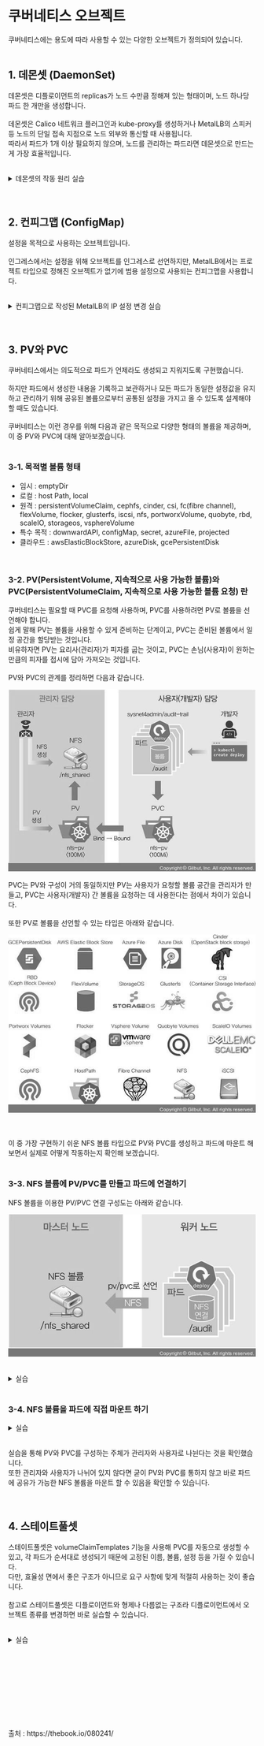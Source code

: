 # 쿠버네티스 오브젝트
쿠버네티스에는 용도에 따라 사용할 수 있는 다양한 오브젝트가 정의되어 있습니다.
</br>
</br>

## 1. 데몬셋 (DaemonSet)
데몬셋은 디플로이먼트의 replicas가 노드 수만큼 정해져 있는 형태이며, 노드 하나당 파드 한 개만을 생성합니다.
</br>
</br>
데몬셋은 Calico 네트워크 플러그인과 kube-proxy를 생성하거나 MetalLB의 스피커 등 노드의 단일 접속 지점으로 노드 외부와 통신할 때 사용됩니다.  
따라서 파드가 1개 이상 필요하지 않으며, 노드를 관리하는 파드라면 데몬셋으로 만드는 게 가장 효율적입니다.
</br>
</br>

<details>
    <summary>데몬셋의 작동 원리 실습</summary>

① 현재 MetalLB의 스피커가 각 노드에 분포되어 있는 상태를 확인합니다.
```
kubectl get pods -n metallb-system -o wide
```
</br>

② Vagrantfile을 수정하여 워커 노드를 1개 늘립니다.
(Vagrantfile)
```
# -*- mode: ruby -*-
# vi: set ft=ruby :

Vagrant.configure("2") do |config|
    # 3 => 4
    N = 4 # max number of worker nodes
    Ver = '1.18.4' # Kubernetes Version to install

    #=============#
    # Master Node #
    #=============#
[생략]
```
</br>

③ 새로운 워커 노드(w4-k8s)를 추가합니다.
```
cd C://HashiCorp//_Book_k8sInfra-main//ch3//3.1.3
vagrant up w4-k8s
```
</br>

④ 오브젝트 상태 변화를 확인합니다. 변화를 확인한 후 Ctrl + C를 눌러 명령을 중지합니다.
```
kubectl get pods -n metallb-system -o wide -w
```
-w : watch. 오브젝트 상태에 변화가 감지되면 해당 변화를 출력
</br>
</br>

⑤ 자동으로 추가된 노드에 설치된 스피커가 데몬셋이 맞는지 확인합니다.
```
kubectl get pods speaker-vnc2k -o yaml -n metallb-system
```
speaker-vnc2k : 생성된 스피커 이름  
kind : DaemonSet 을 통해 추가된 워커 노드에 데몬셋이 정상적으로 설치되고 작동하는 것을 확인할 수 있습니다.
</br>

</details>

</br>
</br>

## 2. 컨피그맵 (ConfigMap)
설정을 목적으로 사용하는 오브젝트입니다.
</br>
</br>
인그레스에서는 설정을 위해 오브젝트를 인그레스로 선언하지만, MetalLB에서는 프로젝트 타입으로 정해진 오브젝트가 없기에 범용 설정으로 사용되는 컨피그맵을 사용합니다.
</br>
</br>

<details>
    <summary>컨피그맵으로 작성된 MetalLB의 IP 설정 변경 실습</summary>

① 테스트용 디플로이먼트를 chgmap이라는 이름으로 생성합니다.
```
kubectl create deployment cfgmap --image=sysnet4admin/echo-hname
```
</br>

② cfgmap을 로드밸런서(MetalLB)를 통해 노출하고 이름은 cfgmap-svc로 지정합니다.
```
kubectl expose deployment cfgmap --type=LoadBalancer --name=cfgmap-svc --port=80
```
</br>

③ 생성된 서비스의 IP(192.168.1.11)를 확인합니다.
```
kubectl get services
```
</br>

④ 사전에 구성되어 있는 컨피그맵의 기존 IP(192.168.1.11~192.168.1.13)를 sed 명령을 사용해 192.168.1.21~192.168.1.23으로 변경합니다.
```
cat ~/_Book_k8sInfra/ch3/3.4.2/metallb-l2config.yaml | grep 192.  
sed -i 's/11/21/;s/13/23/' ~/_Book_k8sInfra/ch3/3.4.2/metallb-l2config.yaml  
cat ~/_Book_k8sInfra/ch3/3.4.2/metallb-l2config.yaml | grep 192.
```
</br>

⑤ 컨피그맵 설정 파일(metallb-l2config.yaml)에 apply를 실행해 변경된 설정을 적용합니다.
```
kubectl apply -f ~/_Book_k8sInfra/ch3/3.4.2/metallb-l2config.yaml
```
</br>

⑥ MetalLB와 관련된 모든 파드를 삭제합니다.
```
kubectl delete pods --all -n metallb-system
```
삭제하고 나면 kubelet에서 해당 파드를 자동으로 모두 다시 생성합니다.
</br>
</br>

⑦ 새로 생성된 MetalLB의 파드들을 확인합니다.
```
kubectl get pods -n metallb-system
```
</br>

⑧ 기존에 노출한 MetalLB 서비스(cfgmap-svc)를 삭제하고 동일한 이름으로 다시 생성해 새로운 컨피그맵을 적용한 서비스가 올라오게 합니다.
```
kubectl delete service cfgmap-svc
kubectl expose deployment cfgmap --type=LoadBalancer --name=cfgmap-svc --port=80
```
</br>

⑨ 변경된 설정이 적용되어 새로운 MetalLB 서비스의 IP가 192.168.1.21로 바뀌었는지 확인합니다.
```
kubectl get services
```
</br>

⑩ 192.168.1.21로 접속해 파드의 이름이 화면에 표시되는지 확인합니다.
</br>
</br>

⑪ 다음 테스트를 위해 생성한 디플로이먼트와 서비스를 삭제합니다.
```
kubectl delete deployment cfgmap
kubectl delete service cfgmap-svc
```
</br>

</details>

</br>
</br>

## 3. PV와 PVC
쿠버네티스에서는 의도적으로 파드가 언제라도 생성되고 지워지도록 구현했습니다.
</br>
</br>
하지만 파드에서 생성한 내용을 기록하고 보관하거나 모든 파드가 동일한 설정값을 유지하고 관리하기 위해 공유된 볼륨으로부터 공통된 설정을 가지고 올 수 있도록 설계해야 할 때도 있습니다.
</br>
</br>
쿠버네티스는 이런 경우를 위해 다음과 같은 목적으로 다양한 형태의 볼륨을 제공하며, 이 중 PV와 PVC에 대해 알아보겠습니다.
</br>
</br>

### 3-1. 목적별 볼륨 형태
* 임시 : emptyDir  
* 로컬 : host Path, local  
* 원격 : persistentVolumeClaim, cephfs, cinder, csi, fc(fibre channel), flexVolume, flocker, glusterfs, iscsi, nfs, portworxVolume, quobyte, rbd, scaleIO, storageos, vsphereVolume  
* 특수 목적 : downwardAPI, configMap, secret, azureFile, projected  
* 클라우드 : awsElasticBlockStore, azureDisk, gcePersistentDisk
</br>

### 3-2. PV(PersistentVolume, 지속적으로 사용 가능한 볼륨)와 PVC(PersistentVolumeClaim, 지속적으로 사용 가능한 볼륨 요청) 란
쿠버네티스는 필요할 때 PVC를 요청해 사용하며, PVC를 사용하려면 PV로 볼륨을 선언해야 합니다.  
쉽게 말해 PV는 볼륨을 사용할 수 있게 준비하는 단계이고, PVC는 준비된 볼륨에서 일정 공간을 할당받는 것입니다.  
비유하자면 PV는 요리사(관리자)가 피자를 굽는 것이고, PVC는 손님(사용자)이 원하는 만큼의 피자를 접시에 담아 가져오는 것입니다.
</br>
</br>
PV와 PVC의 관계를 정리하면 다음과 같습니다.

![img.jpg](../image/정현주-image1.jpg)

PVC는 PV와 구성이 거의 동일하지만 PV는 사용자가 요청할 볼륨 공간을 관리자가 만들고, PVC는 사용자(개발자) 간 볼륨을 요청하는 데 사용한다는 점에서 차이가 있습니다.
</br>
</br>
또한 PV로 볼륨을 선언할 수 있는 타입은 아래와 같습니다.  

![img.jpg](../image/정현주-image2.jpg)

</br>
</br>
이 중 가장 구현하기 쉬운 NFS 볼륨 타입으로 PV와 PVC를 생성하고 파드에 마운트 해 보면서 실제로 어떻게 작동하는지 확인해 보겠습니다.
</br>
</br>

### 3-3. NFS 볼륨에 PV/PVC를 만들고 파드에 연결하기
NFS 볼륨을 이용한 PV/PVC 연결 구성도는 아래와 같습니다.

![img.jpg](../image/정현주-image3.jpg)

</br>

<details>
    <summary>실습</summary>

① PV로 선언할 볼륨을 만들기 위해 NFS 서버를 마스터 노드에 구성합니다. 공유되는 디렉터리를 만들고 해당 디렉터리를 NFS로 받아들일 IP 영역을 설정합니다.
```
mkdir /nfs_shared
echo '/nfs_shared 192.168.1.0/24(rw,sync,no_root_squash)' >> /etc/exports
```
</br>

② 해당 내용을 시스템에 적용해 NFS 서버를 활성화하고 다음에 시작할 때도 자동으로 적용되도록 합니다.
```
systemctl enable --now nfs
```
</br>

③ 오브젝트 스펙을 실행해 PV를 생성합니다.
```
kubectl apply -f ~/_Book_k8sInfra/ch3/3.4.3/nfs-pv.yaml
```
</br>

(nfs-pv.yaml)
```
apiVersion: v1
kind: PersistentVolume
metadata:
    name: nfs-pv
spec:
    capacity:
    storage: 100Mi
    accessModes:
    - ReadWriteMany
    persistentVolumeReclaimPolicy: Retain
    nfs:
    server: 192.168.1.10
    path: /nfs_shared
```
* 6~7번째 줄  
현재 스토리지가 단순히 NFS로 설정되어 있기 때문에, storage는 실제로 사용하는 용량을 제한하는 것이 아닌 쓸 수 있는 양을 레이블로 붙이는 것과 같습니다
* 8~9번째 줄  
PV를 어떤 방식으로 사용할지를 정의한 부분입니다.  
ReadWriteMany : 여러 개의 노드가 읽고 쓸 수 있도록 마운트 하는 옵션입니다.  
ReadWriteOnce : 하나의 노드에서만 볼륨을 읽고 쓸 수 있게 마운트 하는 옵션입니다.  
ReadOnlyMany : 여러 개의 노드가 읽도록 마운트 하는 옵션입니다.
* 10번째 줄  
persistentVolumeReclaimPolicy : PV가 제거됐을 때 작동하는 방법을 정의하는 것입니다. (Retain-유지, Delete-삭제, Recycle-재활용)
* 11~13번째 줄  
NFS 서버의 연결 위치에 대한 설정입니다.
</br>

④ 생성된 PV의 상태가 Available(사용 가능) 임을 확인합니다.
```
kubectl get pv
```
</br>

⑤ 오브젝트 스펙을 실행해 PVC를 생성합니다.
```
kubectl apply -f ~/_Book_k8sInfra/ch3/3.4.3/nfs-pvc.yaml
```
</br>

(nfs-pvc.yaml)
```
apiVersion: v1
kind: PersistentVolumeClaim
metadata:
    name: nfs-pvc
spec:
    accessModes:
        - ReadWriteMany
    resources:
        requests:
            storage: 10Mi
```
</br>

⑥ 생성된 PVC를 확인합니다.
```
kubectl get pvc
```
상태가 Bound(묶여짐)로 변경된 것을 확인할 수 있으며, 이는 PV와 PVC가 연결됐음을 의미합니다.  
또한 용량이 설정한 10Mi가 아닌 100Mi인 것을 확인할 수 있는데, 사실 용량은 동적으로 PVC를 따로 요청해 생성하는 경우가 아니면 큰 의미가 없습니다.
</br>
</br>

⑦ PV의 상태도 Bound로 바뀌었음을 확인합니다.
```
kubectl get pv
```
</br>

⑧ 생성한 PVC를 볼륨으로 사용하는 디플로이먼트 오브젝트 스펙을 배포합니다.
```
kubectl apply -f ~/_Book_k8sInfra/ch3/3.4.3/nfs-pvc-deploy.yaml
```
</br>

(nfs-pvc-deploy.yaml)
```
apiVersion: apps/v1
kind: Deployment
metadata:
    name: nfs-pvc-deploy
spec:
    replicas: 4
    selector:
        matchLabels:
            app: nfs-pvc-deploy
    template:
        metadata:
            labels:
                app: nfs-pvc-deploy
        spec:
            containers:
            - name: audit-trail
                image: sysnet4admin/audit-trail
                volumeMounts:
                - name: nfs-vol
                    mountPath: /audit
            volumes:
            - name: nfs-vol
                persistentVolumeClaim:
                    claimName: nfs-pvc
```
* 15~17번째 줄  
audit-trail 이미지를 가지고 오며, 해당 컨테이너 이미지는 요청을 처리할 때마다 접속 정보를 로그로 기록합니다.
* 18~20번째 줄  
볼륨이 마운트 될 위치(/audit)를 지정합니다.
* 21~24번째 줄  
PVC로 생성된 볼륨을 마운트 하기 위해서 nfs-pvc라는 이름을 사용합니다.
</br>

⑨ 생성된 파드를 확인합니다.
```
kubectl get pods
```
</br>

⑩ 생성한 파드 중 하나에 접속합니다.
```
kubectl exec -it nfs-pvc-deploy-7888b77964-69c8n -- /bin/bash
```
</br>

⑪ PVC의 마운트 상태를 확인합니다.
```
df -h
```
용량이 100Mi가 아닌 NFS 서버의 용량이 37G 임을 확인합니다.
</br>
</br>

⑫ audit-trail 컨테이너의 기능을 테스트하는데, 외부에서 파드(nfs-pv-deploy)에 접속할 수 있도록 expose로 로드밸런서 서비스를 생성합니다.
```
kubectl expose deployment nfs-pvc-deploy --type=LoadBalancer --name=nfs-pvc-deploy-svc --port=80
```
</br>

⑬ 생성한 로드밸런서 서비스의 IP를 확인합니다.
```
kubectl get services
```
</br>

⑭ 192.168.1.21에 접속해 파드 이름과 IP가 표시되는지 확인합니다.
</br>
</br>

⑮ exec를 통해 접속한 파드에서 ls /audit 명령을 실행해 접속 기록 파일이 남았는지 확인하고, cat으로 해당 파일의 내용도 함께 확인합니다.
```
ls /audit
cat /audit/audit_nfs-pvc-deploy-7888b77964-qwwsm.log
```
</br>

⑯ 마스터 노드(m-k8s)에서 파드를 4개에서 8개로 증가시킵니다.
```
kubectl scale deployment nfs-pvc-deploy --replicas=8
```
</br>

⑰ 생성된 파드를 확인합니다.
```
kubectl get pods
```
</br>

⑱ 최근에 증가한 4개의 파드 중 1개를 선택해 exec로 접속하고 기록된 audit 로그가 동일한지 확인합니다.
```
kubectl exec -it nfs-pvc-deploy-7888b77964-c6nrp -- /bin/bash
```
</br>

⑲ 192.168.1.21로 접속해 다른 파드 이름과 IP가 표시되는지를 확인합니다.
</br>
</br>

⑳ exec로 접속한 파드에서 ls /audit을 실행해 새로 추가된 audit 로그를 확인하고, cat으로 기록된 내용도 함께 확인합니다.
```
ls /audit
cat /audit/audit_nfs-pvc-deploy-7888b77964-mj6mt.log
```
</br>

㉑ 기존에 접속한 파드에서도 동일한 로그가 audit에 기록돼 있는지 확인합니다.
```
ls /audit
```
</br>

</details>
</br>

### 3-4. NFS 볼륨을 파드에 직접 마운트 하기

<details>
    <summary>실습</summary>

① 사용자가 관리자와 동일한 단일 시스템이라면 PV와 PVC를 사용할 필요가 없으므로, 단순히 볼륨을 마운트 하는지 확인하고 넘어가겠습니다.
```
kubectl apply -f ~/_Book_k8sInfra/ch3/3.4.3/nfs-ip.yaml
```
</br>

(nfs-ip.yaml)
```
apiVersion: apps/v1
kind: Deployment
metadata:
    name: nfs-ip
spec:
    replicas: 4
    selector:
        matchLabels:
            app: nfs-ip
    template:
        metadata:
            labels:
                app: nfs-ip
        spec:
            containers:
            - name: audit-trail
                image: sysnet4admin/audit-trail
                volumeMounts:
                - name: nfs-vol
                    mountPath: /audit
            volumes:
            - name: nfs-vol
                nfs:
                server: 192.168.1.10
                path: /nfs_shared
```
</br>

② 새로 배포된 파드를 확인하고 그중 하나에 exec로 접속합니다.
```
kubectl get pods
kubectl exec -it nfs-ip-84fd4d6f69-475vb -- /bin/bash
```
</br>

③ 접속한 파드에서 동일한 NFS 볼륨을 바라보고 있음을 확인합니다.
```
ls /audit
```
</br>

④ 다음 진행을 위해 설치한 PV와 PVC를 제외한 나머지인 파드와 서비스를 삭제합니다.
```
kubectl delete deployment nfs-pvc-deploy
kubectl delete deployment nfs-ip
kubectl delete service nfs-pvc-deploy-svc
```
</br>

</details>

</br>

실습을 통해 PV와 PVC를 구성하는 주체가 관리자와 사용자로 나뉜다는 것을 확인했습니다.  
또한 관리자와 사용자가 나뉘어 있지 않다면 굳이 PV와 PVC를 통하지 않고 바로 파드에 공유가 가능한 NFS 볼륨을 마운트 할 수 있음을 확인할 수 있습니다.
</br>
</br>
</br>

## 4. 스테이트풀셋
스테이트풀셋은 volumeClaimTemplates 기능을 사용해 PVC를 자동으로 생성할 수 있고, 각 파드가 순서대로 생성되기 때문에 고정된 이름, 볼륨, 설정 등을 가질 수 있습니다.  
다만, 효율성 면에서 좋은 구조가 아니므로 요구 사항에 맞게 적절히 사용하는 것이 좋습니다.
</br>
</br>
참고로 스테이트풀셋은 디플로이먼트와 형제나 다름없는 구조라 디플로이먼트에서 오브젝트 종류를 변경하면 바로 실습할 수 있습니다.
</br>
</br>

<details>
    <summary>실습</summary>

① PV와 PVC는 앞에서 이미 생성했으므로 바로 스테이트풀셋을 다음 명령으로 생성합니다.
```
kubectl apply -f ~/_Book_k8sInfra/ch3/3.4.4/nfs-pvc-sts.yaml
```
</br>

(nfs-pvc-sts.yaml)
```
apiVersion: apps/v1
kind: StatefulSet
metadata:
    name: nfs-pvc-sts
spec:
    replicas: 4
    serviceName: sts-svc-domain #statefulset need it
    selector:
        matchLabels:
            app: nfs-pvc-sts
    template:
        metadata:
            labels:
                app: nfs-pvc-sts
        spec:
            containers:
            - name: audit-trail
                image: sysnet4admin/audit-trail
                volumeMounts:
                - name: nfs-vol
                    mountPath: /audit
            volumes:
            - name: nfs-vol
                persistentVolumeClaim:
                    claimName: nfs-pvc
```
</br>

② 파드가 생성되는지는 확인합니다.
```
kubectl get pods -w
```
</br>

③ 생성한 스테이트풀셋에 expose를 실행합니다.
```
kubectl expose statefulset nfs-pvc-sts --type=LoadBalancer --name=nfs-pvc-sts-svc --port=80
```
expose 명령이 스테이트풀셋을 지원하지 않기 때문에 에러가 발생하고, 이를 해결하려면 파일로 로드밸런서 서비스를 작성, 실행해야 합니다.
</br>
</br>

④ 다음 경로를 적용해 스테이트풀셋을 노출하기 위한 서비스를 생성하고, 생성한 로드밸런서 서비스를 확인합니다.
```
kubectl apply -f ~/_Book_k8sInfra/ch3/3.4.4/nfs-pvc-sts-svc.yaml
kubectl get services
```
</br>

(nfs-pvc-sts-svc.yaml)
```
apiVersion: v1
kind: Service
metadata:
    name: nfs-pvc-sts-svc
spec:
    selector:
        app: nfs-pvc-sts
    ports:
        - port: 80
    type: LoadBalancer
```
</br>

⑤ 192.168.1.21에 접속해 파드 이름과 IP가 표시되는지를 확인합니다.
</br>
</br>

⑥ exec로 파드에 접속한 후에 ls /audit -l로 새로 접속한 파드의 정보가 추가됐는지 확인한 후, exit로 파드를 빠져나옵니다.
```
kubectl exec -it nfs-pvc-sts-0 -- /bin/bash
ls -l /audit
exit
```
</br>

⑦ 스테이트풀셋의 파드를 삭제하고, kubectl get pods -w 명령어를 통해 삭제되는 과정을 확인합니다.
```
kubectl delete statefulset nfs-pvc-sts
kubectl get pods -w
```
파드는 생성된 순서의 역순으로 삭제됩니다.
</br>

</details>

</br>
</br>
</br>
</br>
</br>
</br>
</br>
</br>
</br>
</br>
출처 : https://thebook.io/080241/
